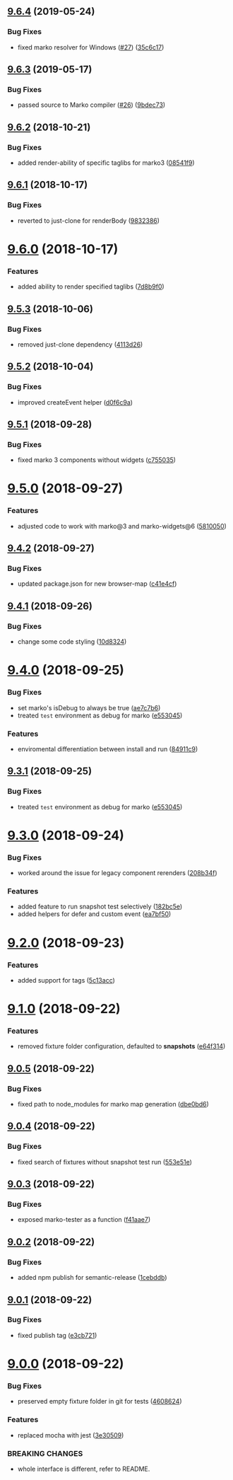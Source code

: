 ## [9.6.4](https://github.com/oxala/marko-tester/compare/v9.6.3...v9.6.4) (2019-05-24)


### Bug Fixes

* fixed marko resolver for Windows ([#27](https://github.com/oxala/marko-tester/issues/27)) ([35c6c17](https://github.com/oxala/marko-tester/commit/35c6c17))

## [9.6.3](https://github.com/oxala/marko-tester/compare/v9.6.2...v9.6.3) (2019-05-17)


### Bug Fixes

* passed source to Marko compiler ([#26](https://github.com/oxala/marko-tester/issues/26)) ([9bdec73](https://github.com/oxala/marko-tester/commit/9bdec73))

## [9.6.2](https://github.com/oxala/marko-tester/compare/v9.6.1...v9.6.2) (2018-10-21)


### Bug Fixes

* added render-ability of specific taglibs for marko3 ([08541f9](https://github.com/oxala/marko-tester/commit/08541f9))

## [9.6.1](https://github.com/oxala/marko-tester/compare/v9.6.0...v9.6.1) (2018-10-17)


### Bug Fixes

* reverted to just-clone for renderBody ([9832386](https://github.com/oxala/marko-tester/commit/9832386))

# [9.6.0](https://github.com/oxala/marko-tester/compare/v9.5.3...v9.6.0) (2018-10-17)


### Features

* added ability to render specified taglibs ([7d8b9f0](https://github.com/oxala/marko-tester/commit/7d8b9f0))

## [9.5.3](https://github.com/oxala/marko-tester/compare/v9.5.2...v9.5.3) (2018-10-06)


### Bug Fixes

* removed just-clone dependency ([4113d26](https://github.com/oxala/marko-tester/commit/4113d26))

## [9.5.2](https://github.com/oxala/marko-tester/compare/v9.5.1...v9.5.2) (2018-10-04)


### Bug Fixes

* improved createEvent helper ([d0f6c9a](https://github.com/oxala/marko-tester/commit/d0f6c9a))

## [9.5.1](https://github.com/oxala/marko-tester/compare/v9.5.0...v9.5.1) (2018-09-28)


### Bug Fixes

* fixed marko 3 components without widgets ([c755035](https://github.com/oxala/marko-tester/commit/c755035))

# [9.5.0](https://github.com/oxala/marko-tester/compare/v9.4.2...v9.5.0) (2018-09-27)


### Features

* adjusted code to work with marko@3 and marko-widgets@6 ([5810050](https://github.com/oxala/marko-tester/commit/5810050))

## [9.4.2](https://github.com/oxala/marko-tester/compare/v9.4.1...v9.4.2) (2018-09-27)


### Bug Fixes

* updated package.json for new browser-map ([c41e4cf](https://github.com/oxala/marko-tester/commit/c41e4cf))

## [9.4.1](https://github.com/oxala/marko-tester/compare/v9.4.0...v9.4.1) (2018-09-26)


### Bug Fixes

* change some code styling ([10d8324](https://github.com/oxala/marko-tester/commit/10d8324))

# [9.4.0](https://github.com/oxala/marko-tester/compare/v9.3.0...v9.4.0) (2018-09-25)


### Bug Fixes

* set marko's isDebug to always be true ([ae7c7b6](https://github.com/oxala/marko-tester/commit/ae7c7b6))
* treated `test` environment as debug for marko ([e553045](https://github.com/oxala/marko-tester/commit/e553045))


### Features

* enviromental differentiation between install and run ([84911c9](https://github.com/oxala/marko-tester/commit/84911c9))

## [9.3.1](https://github.com/oxala/marko-tester/compare/v9.3.0...v9.3.1) (2018-09-25)


### Bug Fixes

* treated `test` environment as debug for marko ([e553045](https://github.com/oxala/marko-tester/commit/e553045))

# [9.3.0](https://github.com/oxala/marko-tester/compare/v9.2.0...v9.3.0) (2018-09-24)


### Bug Fixes

* worked around the issue for legacy component rerenders ([208b34f](https://github.com/oxala/marko-tester/commit/208b34f))


### Features

* added feature to run snapshot test selectively ([182bc5e](https://github.com/oxala/marko-tester/commit/182bc5e))
* added helpers for defer and custom event ([ea7bf50](https://github.com/oxala/marko-tester/commit/ea7bf50))

# [9.2.0](https://github.com/oxala/marko-tester/compare/v9.1.0...v9.2.0) (2018-09-23)


### Features

* added support for <await/> tags ([5c13acc](https://github.com/oxala/marko-tester/commit/5c13acc))

# [9.1.0](https://github.com/oxala/marko-tester/compare/v9.0.5...v9.1.0) (2018-09-22)


### Features

* removed fixture folder configuration, defaulted to __snapshots__ ([e64f314](https://github.com/oxala/marko-tester/commit/e64f314))

## [9.0.5](https://github.com/oxala/marko-tester/compare/v9.0.4...v9.0.5) (2018-09-22)


### Bug Fixes

* fixed path to node_modules for marko map generation ([dbe0bd6](https://github.com/oxala/marko-tester/commit/dbe0bd6))

## [9.0.4](https://github.com/oxala/marko-tester/compare/v9.0.3...v9.0.4) (2018-09-22)


### Bug Fixes

* fixed search of fixtures without snapshot test run ([553e51e](https://github.com/oxala/marko-tester/commit/553e51e))

## [9.0.3](https://github.com/oxala/marko-tester/compare/v9.0.2...v9.0.3) (2018-09-22)


### Bug Fixes

* exposed marko-tester as a function ([f41aae7](https://github.com/oxala/marko-tester/commit/f41aae7))

## [9.0.2](https://github.com/oxala/marko-tester/compare/v9.0.1...v9.0.2) (2018-09-22)


### Bug Fixes

* added npm publish for semantic-release ([1cebddb](https://github.com/oxala/marko-tester/commit/1cebddb))

## [9.0.1](https://github.com/oxala/marko-tester/compare/v9.0.0...v9.0.1) (2018-09-22)


### Bug Fixes

* fixed publish tag ([e3cb721](https://github.com/oxala/marko-tester/commit/e3cb721))

# [9.0.0](https://github.com/oxala/marko-tester/compare/v8.5.1...v9.0.0) (2018-09-22)


### Bug Fixes

* preserved empty fixture folder in git for tests ([4608624](https://github.com/oxala/marko-tester/commit/4608624))


### Features

* replaced mocha with jest ([3e30509](https://github.com/oxala/marko-tester/commit/3e30509))


### BREAKING CHANGES

* whole interface is different, refer to README.
